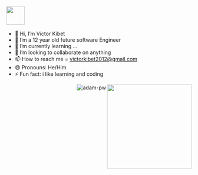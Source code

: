 


### <img src="https://media.giphy.com/media/VgCDAzcKvsR6OM0uWg/giphy.gif" width="50">

- 👋 Hi, I’m Victor Kibet 
- 👀 I’m a 12 year old future software Engineer
- 🌱 I’m currently learning ...
- 💞️ I’m looking to collaborate on anything
- 📫 How to reach me = victorkibet2012@gmail.com
- 😄 Pronouns: He/Him
- ⚡ Fun fact: i like learning and coding
<img align='right' src="https://media.giphy.com/media/ieyl9zmCjO4b4t6qoY/giphy.gif" width="230">
<!---
kibet06/kibet06 is a ✨ special ✨ repository because its `README.md` (this file) appears on your GitHub profile.
You can click the Preview link to take a look at your changes.
--->

<p><img align="right" src="https://github.com/Adam-pw/Adam-pw/blob/main/animation_500_kxa883sd.gif" alt="adam-pw" /></p>
